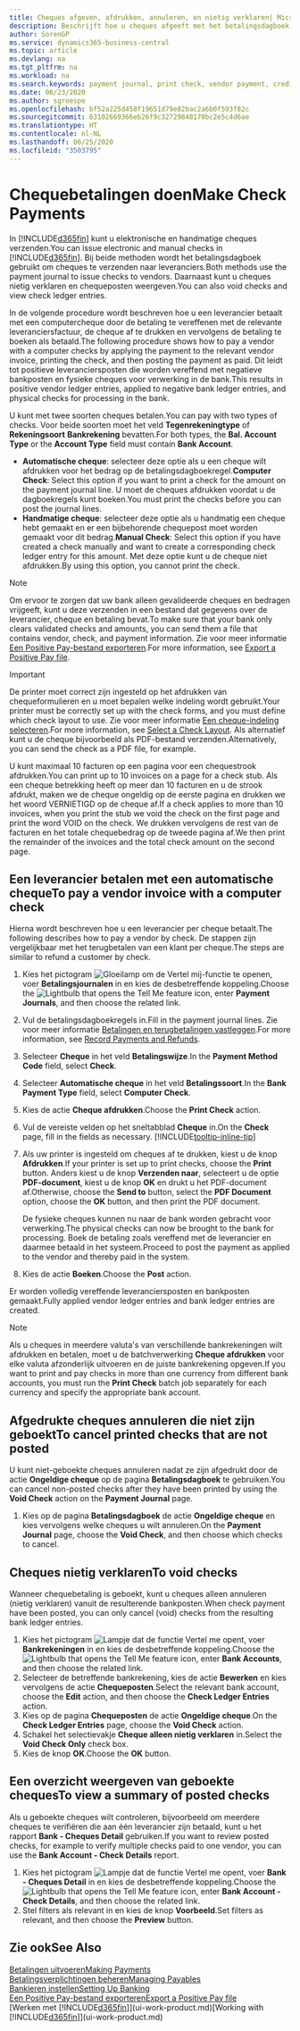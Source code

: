 ```yaml
---
title: Cheques afgeven, afdrukken, annuleren, en nietig verklaren| Microsoft Docs
description: Beschrijft hoe u cheques afgeeft met het betalingsdagboek, cheques afdrukt, en chequeposten nietig verklaart of weergeeft in Business Central.
author: SorenGP
ms.service: dynamics365-business-central
ms.topic: article
ms.devlang: na
ms.tgt_pltfrm: na
ms.workload: na
ms.search.keywords: payment journal, print check, vendor payment, creditor, debt, balance due, AP
ms.date: 06/23/2020
ms.author: sgroespe
ms.openlocfilehash: bf52a225d458f19651d79e82bac2a6b0f593f82c
ms.sourcegitcommit: 63102669366eb26f9c32729848170bc2e5c4d6ae
ms.translationtype: HT
ms.contentlocale: nl-NL
ms.lasthandoff: 06/25/2020
ms.locfileid: "3503795"
---
```

# <a name="make-check-payments"></a><span data-ttu-id="cced0-103">Chequebetalingen doen</span><span class="sxs-lookup"><span data-stu-id="cced0-103">Make Check Payments</span></span>

<span data-ttu-id="cced0-104">In [!INCLUDE[d365fin](includes/d365fin_md.md)] kunt u elektronische en handmatige cheques verzenden.</span><span class="sxs-lookup"><span data-stu-id="cced0-104">You can issue electronic and manual checks in [!INCLUDE[d365fin](includes/d365fin_md.md)].</span></span> <span data-ttu-id="cced0-105">Bij beide methoden wordt het betalingsdagboek gebruikt om cheques te verzenden naar leveranciers.</span><span class="sxs-lookup"><span data-stu-id="cced0-105">Both methods use the payment journal to issue checks to vendors.</span></span> <span data-ttu-id="cced0-106">Daarnaast kunt u cheques nietig verklaren en chequeposten weergeven.</span><span class="sxs-lookup"><span data-stu-id="cced0-106">You can also void checks and view check ledger entries.</span></span>

<span data-ttu-id="cced0-107">In de volgende procedure wordt beschreven hoe u een leverancier betaalt met een computercheque door de betaling te vereffenen met de relevante leveranciersfactuur, de cheque af te drukken en vervolgens de betaling te boeken als betaald.</span><span class="sxs-lookup"><span data-stu-id="cced0-107">The following procedure shows how to pay a vendor with a computer checks by applying the payment to the relevant vendor invoice, printing the check, and then posting the payment as paid.</span></span> <span data-ttu-id="cced0-108">Dit leidt tot positieve leveranciersposten die worden vereffend met negatieve bankposten en fysieke cheques voor verwerking in de bank.</span><span class="sxs-lookup"><span data-stu-id="cced0-108">This results in positive vendor ledger entries, applied to negative bank ledger entries, and physical checks for processing in the bank.</span></span>

<span data-ttu-id="cced0-109">U kunt met twee soorten cheques betalen.</span><span class="sxs-lookup"><span data-stu-id="cced0-109">You can pay with two types of checks.</span></span> <span data-ttu-id="cced0-110">Voor beide soorten moet het veld **Tegenrekeningtype** of **Rekeningsoort** **Bankrekening** bevatten.</span><span class="sxs-lookup"><span data-stu-id="cced0-110">For both types, the **Bal. Account Type** or the **Account Type** field must contain **Bank Account**.</span></span>

- <span data-ttu-id="cced0-111">**Automatische cheque**: selecteer deze optie als u een cheque wilt afdrukken voor het bedrag op de betalingsdagboekregel.</span><span class="sxs-lookup"><span data-stu-id="cced0-111">**Computer Check**: Select this option if you want to print a check for the amount on the payment journal line.</span></span> <span data-ttu-id="cced0-112">U moet de cheques afdrukken voordat u de dagboekregels kunt boeken.</span><span class="sxs-lookup"><span data-stu-id="cced0-112">You must print the checks before you can post the journal lines.</span></span>
- <span data-ttu-id="cced0-113">**Handmatige cheque**: selecteer deze optie als u handmatig een cheque hebt gemaakt en er een bijbehorende chequepost moet worden gemaakt voor dit bedrag.</span><span class="sxs-lookup"><span data-stu-id="cced0-113">**Manual Check**: Select this option if you have created a check manually and want to create a corresponding check ledger entry for this amount.</span></span> <span data-ttu-id="cced0-114">Met deze optie kunt u de cheque niet afdrukken.</span><span class="sxs-lookup"><span data-stu-id="cced0-114">By using this option, you cannot print the check.</span></span>

> [!NOTE]  
> <span data-ttu-id="cced0-115">Om ervoor te zorgen dat uw bank alleen gevalideerde cheques en bedragen vrijgeeft, kunt u deze verzenden in een bestand dat gegevens over de leverancier, cheque en betaling bevat.</span><span class="sxs-lookup"><span data-stu-id="cced0-115">To make sure that your bank only clears validated checks and amounts, you can send them a file that contains vendor, check, and payment information.</span></span> <span data-ttu-id="cced0-116">Zie voor meer informatie [Een Positive Pay-bestand exporteren](finance-how-positive-pay.md).</span><span class="sxs-lookup"><span data-stu-id="cced0-116">For more information, see [Export a Positive Pay file](finance-how-positive-pay.md).</span></span>

> [!IMPORTANT]
> <span data-ttu-id="cced0-117">De printer moet correct zijn ingesteld op het afdrukken van chequeformulieren en u moet bepalen welke indeling wordt gebruikt.</span><span class="sxs-lookup"><span data-stu-id="cced0-117">Your printer must be correctly set up with the check forms, and you must define which check layout to use.</span></span> <span data-ttu-id="cced0-118">Zie voor meer informatie [Een cheque-indeling selecteren](finance-how-define-check-layouts.md).</span><span class="sxs-lookup"><span data-stu-id="cced0-118">For more information, see [Select a Check Layout](finance-how-define-check-layouts.md).</span></span> <span data-ttu-id="cced0-119">Als alternatief kunt u de cheque bijvoorbeeld als PDF-bestand verzenden.</span><span class="sxs-lookup"><span data-stu-id="cced0-119">Alternatively, you can send the check as a PDF file, for example.</span></span>  

<span data-ttu-id="cced0-120">U kunt maximaal 10 facturen op een pagina voor een chequestrook afdrukken.</span><span class="sxs-lookup"><span data-stu-id="cced0-120">You can print up to 10 invoices on a page for a check stub.</span></span> <span data-ttu-id="cced0-121">Als een cheque betrekking heeft op meer dan 10 facturen en u de strook afdrukt, maken we de cheque ongeldig op de eerste pagina en drukken we het woord VERNIETIGD op de cheque af.</span><span class="sxs-lookup"><span data-stu-id="cced0-121">If a check applies to more than 10 invoices, when you print the stub we void the check on the first page and print the word VOID on the check.</span></span> <span data-ttu-id="cced0-122">We drukken vervolgens de rest van de facturen en het totale chequebedrag op de tweede pagina af.</span><span class="sxs-lookup"><span data-stu-id="cced0-122">We then print the remainder of the invoices and the total check amount on the second page.</span></span>

## <a name="to-pay-a-vendor-invoice-with-a-computer-check"></a><span data-ttu-id="cced0-123">Een leverancier betalen met een automatische cheque</span><span class="sxs-lookup"><span data-stu-id="cced0-123">To pay a vendor invoice with a computer check</span></span>
<span data-ttu-id="cced0-124">Hierna wordt beschreven hoe u een leverancier per cheque betaalt.</span><span class="sxs-lookup"><span data-stu-id="cced0-124">The following describes how to pay a vendor by check.</span></span> <span data-ttu-id="cced0-125">De stappen zijn vergelijkbaar met het terugbetalen van een klant per cheque.</span><span class="sxs-lookup"><span data-stu-id="cced0-125">The steps are similar to refund a customer by check.</span></span>

1. <span data-ttu-id="cced0-126">Kies het pictogram ![Gloeilamp om de Vertel mij-functie te openen](media/ui-search/search_small.png "Vertel me wat u wilt doen"), voer **Betalingsjournalen** in en kies de desbetreffende koppeling.</span><span class="sxs-lookup"><span data-stu-id="cced0-126">Choose the ![Lightbulb that opens the Tell Me feature](media/ui-search/search_small.png "Tell me what you want to do") icon, enter **Payment Journals**, and then choose the related link.</span></span>
2. <span data-ttu-id="cced0-127">Vul de betalingsdagboekregels in.</span><span class="sxs-lookup"><span data-stu-id="cced0-127">Fill in the payment journal lines.</span></span> <span data-ttu-id="cced0-128">Zie voor meer informatie [Betalingen en terugbetalingen vastleggen](payables-how-post-payments-refunds.md).</span><span class="sxs-lookup"><span data-stu-id="cced0-128">For more information, see [Record Payments and Refunds](payables-how-post-payments-refunds.md).</span></span>
3. <span data-ttu-id="cced0-129">Selecteer **Cheque** in het veld **Betalingswijze**.</span><span class="sxs-lookup"><span data-stu-id="cced0-129">In the **Payment Method Code** field, select **Check**.</span></span>
4. <span data-ttu-id="cced0-130">Selecteer **Automatische cheque** in het veld **Betalingssoort**.</span><span class="sxs-lookup"><span data-stu-id="cced0-130">In the **Bank Payment Type** field, select **Computer Check**.</span></span>
5. <span data-ttu-id="cced0-131">Kies de actie **Cheque afdrukken**.</span><span class="sxs-lookup"><span data-stu-id="cced0-131">Choose the **Print Check** action.</span></span>
6. <span data-ttu-id="cced0-132">Vul de vereiste velden op het sneltabblad **Cheque** in.</span><span class="sxs-lookup"><span data-stu-id="cced0-132">On the **Check** page, fill in the fields as necessary.</span></span> [!INCLUDE[tooltip-inline-tip](includes/tooltip-inline-tip_md.md)]
7. <span data-ttu-id="cced0-133">Als uw printer is ingesteld om cheques af te drukken, kiest u de knop **Afdrukken**.</span><span class="sxs-lookup"><span data-stu-id="cced0-133">If your printer is set up to print checks, choose the **Print** button.</span></span> <span data-ttu-id="cced0-134">Anders kiest u de knop **Verzenden naar**, selecteert u de optie **PDF-document**, kiest u de knop **OK** en drukt u het PDF-document af.</span><span class="sxs-lookup"><span data-stu-id="cced0-134">Otherwise, choose the **Send to** button, select the **PDF Document** option, choose the **OK** button, and then print the PDF document.</span></span>

    <span data-ttu-id="cced0-135">De fysieke cheques kunnen nu naar de bank worden gebracht voor verwerking.</span><span class="sxs-lookup"><span data-stu-id="cced0-135">The physical checks can now be brought to the bank for processing.</span></span> <span data-ttu-id="cced0-136">Boek de betaling zoals vereffend met de leverancier en daarmee betaald in het systeem.</span><span class="sxs-lookup"><span data-stu-id="cced0-136">Proceed to post the payment as applied to the vendor and thereby paid in the system.</span></span>
8. <span data-ttu-id="cced0-137">Kies de actie **Boeken**.</span><span class="sxs-lookup"><span data-stu-id="cced0-137">Choose the **Post** action.</span></span>

<span data-ttu-id="cced0-138">Er worden volledig vereffende leveranciersposten en bankposten gemaakt.</span><span class="sxs-lookup"><span data-stu-id="cced0-138">Fully applied vendor ledger entries and bank ledger entries are created.</span></span>

> [!NOTE]  
> <span data-ttu-id="cced0-139">Als u cheques in meerdere valuta's van verschillende bankrekeningen wilt afdrukken en betalen, moet u de batchverwerking **Cheque afdrukken** voor elke valuta afzonderlijk uitvoeren en de juiste bankrekening opgeven.</span><span class="sxs-lookup"><span data-stu-id="cced0-139">If you want to print and pay checks in more than one currency from different bank accounts, you must run the **Print Check** batch job separately for each currency and specify the appropriate bank account.</span></span>

## <a name="to-cancel-printed-checks-that-are-not-posted"></a><span data-ttu-id="cced0-140">Afgedrukte cheques annuleren die niet zijn geboekt</span><span class="sxs-lookup"><span data-stu-id="cced0-140">To cancel printed checks that are not posted</span></span>
<span data-ttu-id="cced0-141">U kunt niet-geboekte cheques annuleren nadat ze zijn afgedrukt door de actie **Ongeldige cheque** op de pagina **Betalingsdagboek** te gebruiken.</span><span class="sxs-lookup"><span data-stu-id="cced0-141">You can cancel non-posted checks after they have been printed by using the **Void Check** action on the **Payment Journal** page.</span></span>

1. <span data-ttu-id="cced0-142">Kies op de pagina **Betalingsdagboek** de actie **Ongeldige cheque** en kies vervolgens welke cheques u wilt annuleren.</span><span class="sxs-lookup"><span data-stu-id="cced0-142">On the **Payment Journal** page, choose the **Void Check**, and then choose which checks to cancel.</span></span>

## <a name="to-void-checks"></a><span data-ttu-id="cced0-143">Cheques nietig verklaren</span><span class="sxs-lookup"><span data-stu-id="cced0-143">To void checks</span></span>
<span data-ttu-id="cced0-144">Wanneer chequebetaling is geboekt, kunt u cheques alleen annuleren (nietig verklaren) vanuit de resulterende bankposten.</span><span class="sxs-lookup"><span data-stu-id="cced0-144">When check payment have been posted, you can only cancel (void) checks from the resulting bank ledger entries.</span></span>

1. <span data-ttu-id="cced0-145">Kies het pictogram ![Lampje dat de functie Vertel me opent](media/ui-search/search_small.png "Vertel me wat u wilt doen"), voer **Bankrekeningen** in en kies de desbetreffende koppeling.</span><span class="sxs-lookup"><span data-stu-id="cced0-145">Choose the ![Lightbulb that opens the Tell Me feature](media/ui-search/search_small.png "Tell me what you want to do") icon, enter **Bank Accounts**, and then choose the related link.</span></span>
2. <span data-ttu-id="cced0-146">Selecteer de betreffende bankrekening, kies de actie **Bewerken** en kies vervolgens de actie **Chequeposten**.</span><span class="sxs-lookup"><span data-stu-id="cced0-146">Select the relevant bank account, choose the **Edit** action, and then choose the **Check Ledger Entries** action.</span></span>
3. <span data-ttu-id="cced0-147">Kies op de pagina **Chequeposten** de actie **Ongeldige cheque**.</span><span class="sxs-lookup"><span data-stu-id="cced0-147">On the **Check Ledger Entries** page, choose the **Void Check** action.</span></span>
4. <span data-ttu-id="cced0-148">Schakel het selectievakje **Cheque alleen nietig verklaren** in.</span><span class="sxs-lookup"><span data-stu-id="cced0-148">Select the **Void Check Only** check box.</span></span>
5. <span data-ttu-id="cced0-149">Kies de knop **OK**.</span><span class="sxs-lookup"><span data-stu-id="cced0-149">Choose the **OK** button.</span></span>

## <a name="to-view-a-summary-of-posted-checks"></a><span data-ttu-id="cced0-150">Een overzicht weergeven van geboekte cheques</span><span class="sxs-lookup"><span data-stu-id="cced0-150">To view a summary of posted checks</span></span>
<span data-ttu-id="cced0-151">Als u geboekte cheques wilt controleren, bijvoorbeeld om meerdere cheques te verifiëren die aan één leverancier zijn betaald, kunt u het rapport **Bank - Cheques Detail** gebruiken.</span><span class="sxs-lookup"><span data-stu-id="cced0-151">If you want to review posted checks, for example to verify multiple checks paid to one vendor, you can use the **Bank Account - Check Details** report.</span></span>
1. <span data-ttu-id="cced0-152">Kies het pictogram ![Lampje dat de functie Vertel me opent](media/ui-search/search_small.png "Vertel me wat u wilt doen"), voer **Bank - Cheques Detail** in en kies de desbetreffende koppeling.</span><span class="sxs-lookup"><span data-stu-id="cced0-152">Choose the ![Lightbulb that opens the Tell Me feature](media/ui-search/search_small.png "Tell me what you want to do") icon, enter **Bank Account - Check Details**, and then choose the related link.</span></span>
2. <span data-ttu-id="cced0-153">Stel filters als relevant in en kies de knop **Voorbeeld**.</span><span class="sxs-lookup"><span data-stu-id="cced0-153">Set filters as relevant, and then choose the **Preview** button.</span></span>

## <a name="see-also"></a><span data-ttu-id="cced0-154">Zie ook</span><span class="sxs-lookup"><span data-stu-id="cced0-154">See Also</span></span>
[<span data-ttu-id="cced0-155">Betalingen uitvoeren</span><span class="sxs-lookup"><span data-stu-id="cced0-155">Making Payments</span></span>](payables-make-payments.md)  
[<span data-ttu-id="cced0-156">Betalingsverplichtingen beheren</span><span class="sxs-lookup"><span data-stu-id="cced0-156">Managing Payables</span></span>](payables-manage-payables.md)  
[<span data-ttu-id="cced0-157">Bankieren instellen</span><span class="sxs-lookup"><span data-stu-id="cced0-157">Setting Up Banking</span></span>](bank-setup-banking.md)  
[<span data-ttu-id="cced0-158">Een Positive Pay-bestand exporteren</span><span class="sxs-lookup"><span data-stu-id="cced0-158">Export a Positive Pay file</span></span>](finance-how-positive-pay.md)  
<span data-ttu-id="cced0-159">[Werken met [!INCLUDE[d365fin](includes/d365fin_md.md)]](ui-work-product.md)</span><span class="sxs-lookup"><span data-stu-id="cced0-159">[Working with [!INCLUDE[d365fin](includes/d365fin_md.md)]](ui-work-product.md)</span></span>  
